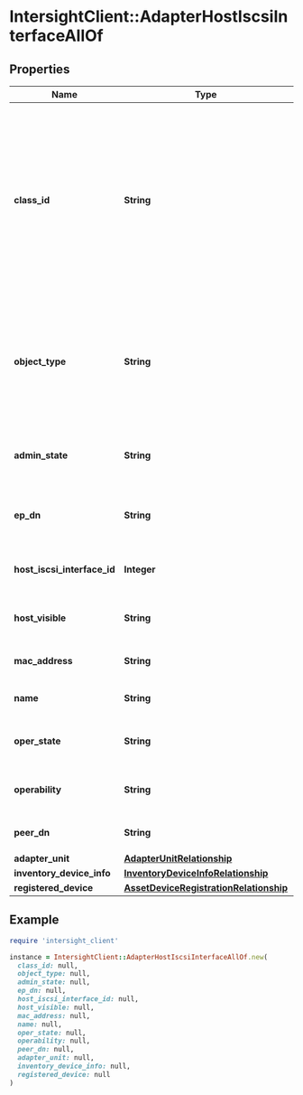 # IntersightClient::AdapterHostIscsiInterfaceAllOf

## Properties

| Name | Type | Description | Notes |
| ---- | ---- | ----------- | ----- |
| **class_id** | **String** | The fully-qualified name of the instantiated, concrete type. This property is used as a discriminator to identify the type of the payload when marshaling and unmarshaling data. | [default to &#39;adapter.HostIscsiInterface&#39;] |
| **object_type** | **String** | The fully-qualified name of the instantiated, concrete type. The value should be the same as the &#39;ClassId&#39; property. | [default to &#39;adapter.HostIscsiInterface&#39;] |
| **admin_state** | **String** | Admin Configured State of Host ISCSI Interface. | [optional][readonly] |
| **ep_dn** | **String** | The Endpoint Config Dn of the Host ISCSI Interface. | [optional][readonly] |
| **host_iscsi_interface_id** | **Integer** | Identifier of the Host ISCSI Interface. | [optional][readonly] |
| **host_visible** | **String** | The visibility of the Host to the endpoint. | [optional][readonly] |
| **mac_address** | **String** | MAC address of Host ISCSI Interface. | [optional][readonly] |
| **name** | **String** | Name of the Host ISCSI Interface. | [optional][readonly] |
| **oper_state** | **String** | Operational State of Host ISCSI Interface. | [optional][readonly] |
| **operability** | **String** | Operability status of Host ISCSI Interface. | [optional][readonly] |
| **peer_dn** | **String** | PeerPort Dn of Host ISCSI Interface. | [optional][readonly] |
| **adapter_unit** | [**AdapterUnitRelationship**](AdapterUnitRelationship.md) |  | [optional] |
| **inventory_device_info** | [**InventoryDeviceInfoRelationship**](InventoryDeviceInfoRelationship.md) |  | [optional] |
| **registered_device** | [**AssetDeviceRegistrationRelationship**](AssetDeviceRegistrationRelationship.md) |  | [optional] |

## Example

```ruby
require 'intersight_client'

instance = IntersightClient::AdapterHostIscsiInterfaceAllOf.new(
  class_id: null,
  object_type: null,
  admin_state: null,
  ep_dn: null,
  host_iscsi_interface_id: null,
  host_visible: null,
  mac_address: null,
  name: null,
  oper_state: null,
  operability: null,
  peer_dn: null,
  adapter_unit: null,
  inventory_device_info: null,
  registered_device: null
)
```

